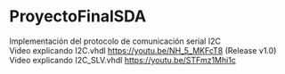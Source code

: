 # ProyectoFinalSDA
Implementación del protocolo de comunicación serial I2C  
Video explicando I2C.vhdl https://youtu.be/NH_5_MKFcT8 (Release v1.0)  
Video explicando I2C_SLV.vhdl https://youtu.be/STFmz1Mhi1c 
